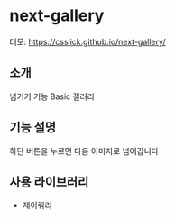 # next-gallery
데모: https://csslick.github.io/next-gallery/

## 소개
넘기기 기능 Basic 갤러리

## 기능 설명
하단 버튼을 누르면 다음 이미지로 넘어갑니다

## 사용 라이브러리
- 제이쿼리
